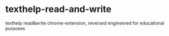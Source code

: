# texthelp-read-and-write
texthelp read&amp;write chrome-extension, reversed engineered for educational purposes
